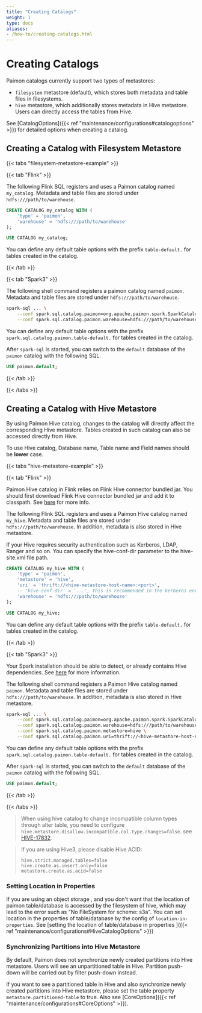 ```yaml
---
title: "Creating Catalogs"
weight: 1
type: docs
aliases:
- /how-to/creating-catalogs.html
---
```

<!--
Licensed to the Apache Software Foundation (ASF) under one
or more contributor license agreements.  See the NOTICE file
distributed with this work for additional information
regarding copyright ownership.  The ASF licenses this file
to you under the Apache License, Version 2.0 (the
"License"); you may not use this file except in compliance
with the License.  You may obtain a copy of the License at

  http://www.apache.org/licenses/LICENSE-2.0

Unless required by applicable law or agreed to in writing,
software distributed under the License is distributed on an
"AS IS" BASIS, WITHOUT WARRANTIES OR CONDITIONS OF ANY
KIND, either express or implied.  See the License for the
specific language governing permissions and limitations
under the License.
-->

# Creating Catalogs

Paimon catalogs currently support two types of metastores:

* `filesystem` metastore (default), which stores both metadata and table files in filesystems.
* `hive` metastore, which additionally stores metadata in Hive metastore. Users can directly access the tables from Hive.

See [CatalogOptions]({{< ref "maintenance/configurations#catalogoptions" >}}) for detailed options when creating a catalog.

## Creating a Catalog with Filesystem Metastore

{{< tabs "filesystem-metastore-example" >}}

{{< tab "Flink" >}}

The following Flink SQL registers and uses a Paimon catalog named `my_catalog`. Metadata and table files are stored under `hdfs:///path/to/warehouse`.

```sql
CREATE CATALOG my_catalog WITH (
    'type' = 'paimon',
    'warehouse' = 'hdfs:///path/to/warehouse'
);

USE CATALOG my_catalog;
```

You can define any default table options with the prefix `table-default.` for tables created in the catalog.

{{< /tab >}}

{{< tab "Spark3" >}}

The following shell command registers a paimon catalog named `paimon`. Metadata and table files are stored under `hdfs:///path/to/warehouse`.

```bash
spark-sql ... \
    --conf spark.sql.catalog.paimon=org.apache.paimon.spark.SparkCatalog \
    --conf spark.sql.catalog.paimon.warehouse=hdfs:///path/to/warehouse
```

You can define any default table options with the prefix `spark.sql.catalog.paimon.table-default.` for tables created in the catalog.

After `spark-sql` is started, you can switch to the `default` database of the `paimon` catalog with the following SQL.

```sql
USE paimon.default;
```

{{< /tab >}}

{{< /tabs >}}

## Creating a Catalog with Hive Metastore

By using Paimon Hive catalog, changes to the catalog will directly affect the corresponding Hive metastore. Tables created in such catalog can also be accessed directly from Hive.

To use Hive catalog, Database name, Table name and Field names should be **lower** case.

{{< tabs "hive-metastore-example" >}}

{{< tab "Flink" >}}

Paimon Hive catalog in Flink relies on Flink Hive connector bundled jar. You should first download Flink Hive connector bundled jar and add it to classpath. See [here](https://nightlies.apache.org/flink/flink-docs-master/docs/connectors/table/hive/overview/#using-bundled-hive-jar) for more info.

The following Flink SQL registers and uses a Paimon Hive catalog named `my_hive`. Metadata and table files are stored under `hdfs:///path/to/warehouse`. In addition, metadata is also stored in Hive metastore.

If your Hive requires security authentication such as Kerberos, LDAP, Ranger and so on. You can specify the hive-conf-dir parameter to the hive-site.xml file path.

```sql
CREATE CATALOG my_hive WITH (
    'type' = 'paimon',
    'metastore' = 'hive',
    'uri' = 'thrift://<hive-metastore-host-name>:<port>',
    -- 'hive-conf-dir' = '...', this is recommended in the kerberos environment
    'warehouse' = 'hdfs:///path/to/warehouse'
);

USE CATALOG my_hive;
```

You can define any default table options with the prefix `table-default.` for tables created in the catalog.

{{< /tab >}}

{{< tab "Spark3" >}}

Your Spark installation should be able to detect, or already contains Hive dependencies. See [here](https://spark.apache.org/docs/latest/sql-data-sources-hive-tables.html) for more information.

The following shell command registers a Paimon Hive catalog named `paimon`. Metadata and table files are stored under `hdfs:///path/to/warehouse`. In addition, metadata is also stored in Hive metastore.

```bash
spark-sql ... \
    --conf spark.sql.catalog.paimon=org.apache.paimon.spark.SparkCatalog \
    --conf spark.sql.catalog.paimon.warehouse=hdfs:///path/to/warehouse \
    --conf spark.sql.catalog.paimon.metastore=hive \
    --conf spark.sql.catalog.paimon.uri=thrift://<hive-metastore-host-name>:<port>
```

You can define any default table options with the prefix `spark.sql.catalog.paimon.table-default.` for tables created in the catalog.

After `spark-sql` is started, you can switch to the `default` database of the `paimon` catalog with the following SQL.

```sql
USE paimon.default;
```

{{< /tab >}}

{{< /tabs >}}

> When using hive catalog to change incompatible column types through alter table, you need to configure `hive.metastore.disallow.incompatible.col.type.changes=false`. see [HIVE-17832](https://issues.apache.org/jira/browse/HIVE-17832).

> If you are using Hive3, please disable Hive ACID:
>
> ```shell
> hive.strict.managed.tables=false
> hive.create.as.insert.only=false
> metastore.create.as.acid=false
> ```

### Setting Location in Properties

If you are using an object storage , and you don't want that the location of paimon table/database is accessed by the filesystem of hive,
which may lead to the error such as "No FileSystem for scheme: s3a".
You can set location in the properties of table/database by the config of `location-in-properties`. See
[setting the location of table/database in properties ]({{< ref "maintenance/configurations#HiveCatalogOptions" >}})

### Synchronizing Partitions into Hive Metastore

By default, Paimon does not synchronize newly created partitions into Hive metastore. Users will see an unpartitioned table in Hive. Partition push-down will be carried out by filter push-down instead.

If you want to see a partitioned table in Hive and also synchronize newly created partitions into Hive metastore, please set the table property `metastore.partitioned-table` to true. Also see [CoreOptions]({{< ref "maintenance/configurations#CoreOptions" >}}).
